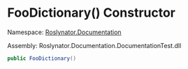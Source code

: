 # FooDictionary\(\) Constructor

Namespace: [Roslynator.Documentation](../../README.md)

Assembly: Roslynator\.Documentation\.DocumentationTest\.dll

```csharp
public FooDictionary()
```


